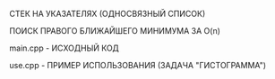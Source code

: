 СТЕК НА УКАЗАТЕЛЯХ (ОДНОСВЯЗНЫЙ СПИСОК)

ПОИСК ПРАВОГО БЛИЖАЙШЕГО МИНИМУМА ЗА O(n)

main.cpp - ИСХОДНЫЙ КОД

use.cpp - ПРИМЕР ИСПОЛЬЗОВАНИЯ (ЗАДАЧА "ГИСТОГРАММА")
